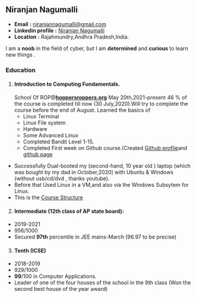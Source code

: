 ## Niranjan Nagumalli

 * **Email**                   **:**  niranjannagumalli@gmail.com
 * **Linkedin profile**  **:**  [Niranjan Nagumalli](https://www.linkedin.com/in/niranjannagumalli/)
 * **Location**              **:** Rajahmundry,Andhra Pradesh,India.
 
I am a **noob** in the field of cyber, but I am **determined** and **curious** to learn new things .
 

### Education

1. #### Introduction to Computing Fundamentals.
    School Of ROP@**[hoppersroppers.org](https://www.hoppersropppers.org)**
    May 20th,2021-present 
    46 % of the course is  completed till now (30 July,2020).Will try to complete the course before the end of August.
    Learned the basics of 
    * Linux Terminal
    * Linux File system
    * Hardware
    * Some Advanced Linux
    * Completed Bandit  Level 1-15.
    * Completed First week on Github course.(Created [Github profile](https://github.com/niranjannagumalli)and [github page](https://niranjannagumalli.github.io/markdown-portfolio/)
    
* Successfully Dual-booted my (second-hand, 10 year old ) laptop (which was bought by my dad in October,2020) with Ubuntu & Windows (without usb/cd/dvd , thanks youtube).
* Before that Used Linux in a VM,and also via the Windows Subsytem for Linux.
* This is the [Course Structure](https://www.hoppersroppers.org/fundamentals/)     

2. #### Intermediate (12th class of AP state board):
* 2019-2021
* 956/1000
* Secured **97th** percentile in JEE mains-March (96.97 to be precise)

3. #### Tenth (ICSE)
* 2018-2019
* 929/1000
* **99**/100 in Computer Applications.
* Leader of one of the four houses of the school in the 9th class (Won the second best house of the year award)







